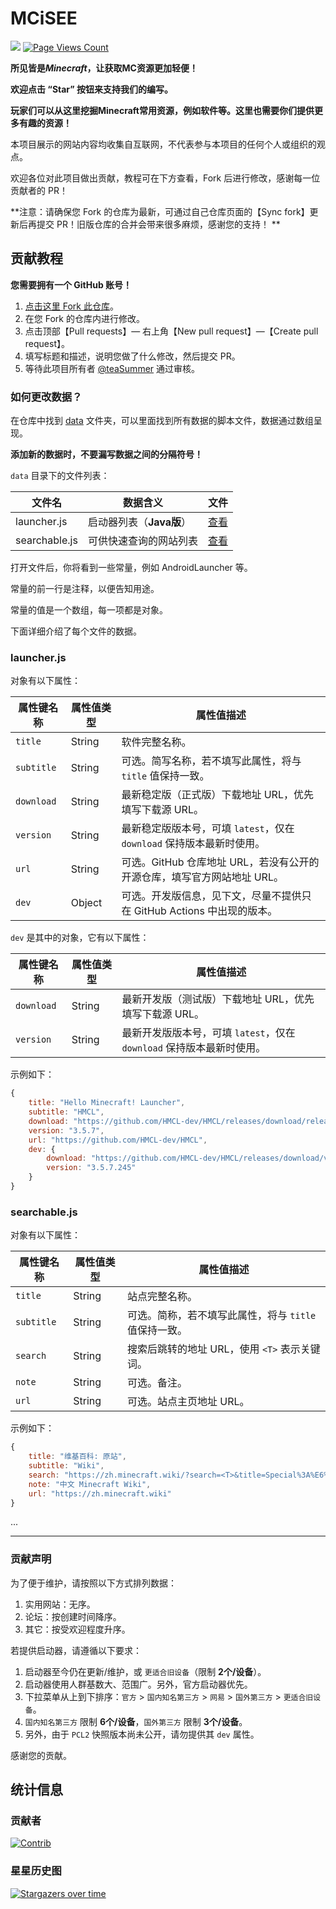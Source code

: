 # MCiSEE

![](https://img.shields.io/badge/license-CC--BY--SA--4.0-green) [![Page Views Count](https://badges.toozhao.com/badges/01HTFPN35M6ETEFBVAP3SEWRKG/green.svg)](https://badges.toozhao.com/stats/01HTFPN35M6ETEFBVAP3SEWRKG)

**所见皆是*Minecraft*，让获取MC资源更加轻便！**

**欢迎点击 “Star” 按钮来支持我们的编写。**

**玩家们可以从这里挖掘Minecraft常用资源，例如软件等。这里也需要你们提供更多有趣的资源！**

本项目展示的网站内容均收集自互联网，不代表参与本项目的任何个人或组织的观点。

欢迎各位对此项目做出贡献，教程可在下方查看，Fork 后进行修改，感谢每一位贡献者的 PR！

**注意：请确保您 Fork 的仓库为最新，可通过自己仓库页面的【Sync fork】更新后再提交 PR！旧版仓库的合并会带来很多麻烦，感谢您的支持！
**

## 贡献教程

**您需要拥有一个 GitHub 账号！**

1. [点击这里 Fork 此仓库](https://github.com/teaSummer/MCiSEE/fork)。
2. 在您 Fork 的仓库内进行修改。
3. 点击顶部【Pull requests】— 右上角【New pull request】—【Create pull request】。
4. 填写标题和描述，说明您做了什么修改，然后提交 PR。
5. 等待此项目所有者 [@teaSummer](https://github.com/teaSummer) 通过审核。

### 如何更改数据？

在仓库中找到 [data](data) 文件夹，可以里面找到所有数据的脚本文件，数据通过数组呈现。

**添加新的数据时，不要漏写数据之间的分隔符号！**

`data` 目录下的文件列表：

| 文件名           | 数据含义             | 文件                       |
|---------------|------------------|--------------------------|
| launcher.js   | 启动器列表（**Java版**） | [查看](data/launcher.js)   |
| searchable.js | 可供快速查询的网站列表      | [查看](data/searchable.js) |

打开文件后，你将看到一些常量，例如 AndroidLauncher 等。

常量的前一行是注释，以便告知用途。

常量的值是一个数组，每一项都是对象。

下面详细介绍了每个文件的数据。

### launcher.js

对象有以下属性：

| 属性键名称      | 属性值类型  | 属性值描述                                         |
|------------|--------|-----------------------------------------------|
| `title`    | String | 软件完整名称。                                       |
| `subtitle` | String | 可选。简写名称，若不填写此属性，将与 `title` 值保持一致。             |
| `download` | String | 最新稳定版（正式版）下载地址 URL，优先填写下载源 URL。               |
| `version`  | String | 最新稳定版版本号，可填 `latest`，仅在 `download` 保持版本最新时使用。 |
| `url`      | String | 可选。GitHub 仓库地址 URL，若没有公开的开源仓库，填写官方网站地址 URL。   |
| `dev`      | Object | 可选。开发版信息，见下文，尽量不提供只在 GitHub Actions 中出现的版本。   |

`dev` 是其中的对象，它有以下属性：

| 属性键名称      | 属性值类型  | 属性值描述                                         |
|------------|--------|-----------------------------------------------|
| `download` | String | 最新开发版（测试版）下载地址 URL，优先填写下载源 URL。               |
| `version`  | String | 最新开发版版本号，可填 `latest`，仅在 `download` 保持版本最新时使用。 |

示例如下：

``` javascript
{
    title: "Hello Minecraft! Launcher",
    subtitle: "HMCL",
    download: "https://github.com/HMCL-dev/HMCL/releases/download/release-3.5.7/HMCL-3.5.7.exe",
    version: "3.5.7",
    url: "https://github.com/HMCL-dev/HMCL",
    dev: {
        download: "https://github.com/HMCL-dev/HMCL/releases/download/v3.5.7.245/HMCL-3.5.7.245.exe",
        version: "3.5.7.245"
    }
}
```

### searchable.js

对象有以下属性：

| 属性键名称      | 属性值类型  | 属性值描述                           |
|------------|--------|---------------------------------|
| `title`    | String | 站点完整名称。                         |
| `subtitle` | String | 可选。简称，若不填写此属性，将与 `title` 值保持一致。 |
| `search`   | String | 搜索后跳转的地址 URL，使用 `<T>` 表示关键词。    |
| `note`     | String | 可选。备注。                          |
| `url`      | String | 可选。站点主页地址 URL。                  |

示例如下：

``` javascript
{
    title: "维基百科: 原站",
    subtitle: "Wiki",
    search: "https://zh.minecraft.wiki/?search=<T>&title=Special%3A%E6%90%9C%E7%B4%A2&fulltext=search",
    note: "中文 Minecraft Wiki",
    url: "https://zh.minecraft.wiki"
}
```

...

---

### 贡献声明

为了便于维护，请按照以下方式排列数据：

1. 实用网站：无序。
2. 论坛：按创建时间降序。
3. 其它：按受欢迎程度升序。

若提供启动器，请遵循以下要求：

1. 启动器至今仍在更新/维护，或 `更适合旧设备`（限制 **2个/设备**）。
2. 启动器使用人群基数大、范围广。另外，官方启动器优先。
3. 下拉菜单从上到下排序：`官方` > `国内知名第三方` > `网易` > `国外第三方` > `更适合旧设备`。
4. `国内知名第三方` 限制 **6个/设备**，`国外第三方` 限制 **3个/设备**。
5. 另外，由于 `PCL2` 快照版本尚未公开，请勿提供其 `dev` 属性。

感谢您的贡献。

## 统计信息

### 贡献者

[![Contrib](https://contrib.rocks/image?repo=teaSummer/MCiSEE)](https://github.com/teaSummer/MCiSEE/graphs/contributors)

### 星星历史图

[![Stargazers over time](https://starchart.cc/teaSummer/MCiSEE.svg?variant=adaptive)](https://starchart.cc/teaSummer/MCiSEE)
